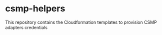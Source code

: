 # csmp-helpers
This repository contains the Cloudformation templates to provision CSMP adapters credentials
